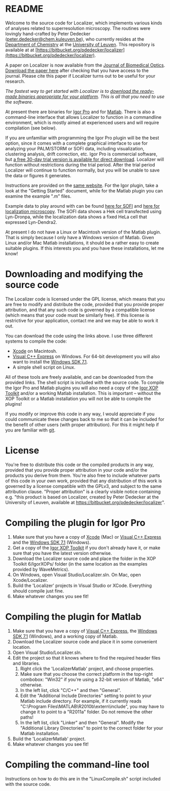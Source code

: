 README
======

Welcome to the source code for Localizer, which implements various kinds of analyses related to superresolution microscopy. The routines were lovingly hand-crafted by Peter Dedecker (<peter.dedecker@chem.kuleuven.be>), who currently resides at the [Department of Chemistry](http://www.chem.kuleuven.be/department/department_en.html) at the [University of Leuven](http://www.kuleuven.be). This repository is available at at [https://bitbucket.org/pdedecker/localizer](https://bitbucket.org/pdedecker/localizer).

A paper on Localizer is now available from the [Journal of Biomedical Optics](http://spie.org/x866.xml). [Download the paper here](http://sushi.chem.kuleuven.be/LocalizerJBO.pdf) after checking that you have access to the journal. Please cite this paper if Localizer turns out to be useful for your research.

*The fastest way to get started with Localizer is to [download the ready-made binaries appropriate for your platform](http://sushi.chem.kuleuven.be/svn/Localizer). This is all that you need to use the software*. 

At present there are binaries for [Igor Pro](http://www.wavemetrics.com) and for [Matlab](http://www.themathworks.com). There is also a command-line interface that allows Localizer to function in a commandline environment, which is mostly aimed at experienced users and will require compilation (see below).

If you are unfamiliar with programming the Igor Pro plugin will be the best option, since it comes with a complete graphical interface to use for analyzing your PALM/STORM or SOFI data, including visualization, clustering analysis, drift correction, etc. Igor Pro is commercial software, but [a free 30-day trial version is available for direct download](http://www.wavemetrics.com/support/demos.htm). Localizer will function without restrictions during the trial period. After the trial period Localizer will continue to function normally, but you will be unable to save the data or figures it generates.

Instructions are provided on the [same website](http://sushi.chem.kuleuven.be/svn/Localizer). For the Igor plugin, take a look at the "Getting Started" document, while for the Matlab plugin you can examine the example ".m" files.

Example data to play around with can be found [here for SOFI](http://sushi.chem.kuleuven.be/SOFI.tif.zip) and [here for localization microscopy](http://sushi.chem.kuleuven.be/PALM.pde.zip). The SOFI data shows a Hek cell transfected using Lyn-Dronpa, while the localization data shows a fixed HeLa cell that expressed Lyn-Dendra2.

At present I do not have a Linux or Macintosh version of the Matlab plugin. That is simply because I only have a Windows version of Matlab. Given Linux and/or Mac Matlab installations, it should be a rather easy to create suitable plugins. If this interests you and you have these installations, let me know!

Downloading and modifying the source code
=========================================
The Localizer code is licensed under the GPL license, which means that you are free to modify and distribute the code, provided that you provide proper attribution, and that any such code is governed by a compatible license (which means that your code must be similarly free). If this license is restrictive for your application, contact me and we may be able to work it out.

You can download the code using the links above. I use three different systems to compile the code:

*   [Xcode](https://developer.apple.com/xcode/) on Macintosh.
*   [Visual C++ Express](https://www.microsoft.com/visualstudio/en-us/products/2010-editions/visual-cpp-express) on Windows. For 64-bit development you will also want to install the [Windows SDK 7.1](https://www.microsoft.com/en-us/download/details.aspx?id=8279).
*   A simple shell script on Linux.

All of these tools are freely available, and can be downloaded from the provided links. The shell script is included with the source code. To compile the Igor Pro and Matlab plugins you will also need a copy of the [Igor XOP Toolkit](http://www.wavemetrics.com/products/xoptoolkit/xoptoolkit.htm) and/or a working Matlab installation. This is important – without the XOP Toolkit or a Matlab installation you will not be able to compile the plugins!

If you modify or improve this code in any way, I would appreciate if you could communicate these changes back to me so that it can be included for the benefit of other users (with proper attribution). For this it might help if you are familiar with [git](http://git-scm.com/).

License
=======
You're free to distribute this code or the compiled products in any way, provided that you provide proper attribution in your code and/or the products you derive from them. You're also free to include whatever parts of this code in your own work, provided that any distribution of this work is governed by a license compatible with the GPLv3, and subject to the same attribution clause. "Proper attribution" is a clearly visible notice containing e.g. "this product is based on Localizer, created by Peter Dedecker at the University of Leuven, available at https://bitbucket.org/pdedecker/localizer".

Compiling the plugin for Igor Pro
=================================
1.  Make sure that you have a copy of [Xcode](https://developer.apple.com/xcode/) (Mac) or [Visual C++ Express](https://www.microsoft.com/visualstudio/en-us/products/2010-editions/visual-cpp-express) and the [Windows SDK 7.1](https://www.microsoft.com/en-us/download/details.aspx?id=8279) (Windows).
1.  Get a copy of the [Igor XOP Toolkit](http://www.wavemetrics.com/products/xoptoolkit/xoptoolkit.htm) if you don't already have it, or make sure that you have the latest version otherwise.
1.  Download the Localizer source code and place the folder in the XOP Toolkit 6/IgorXOPs/ folder (in the same location as the examples provided by WaveMetrics).
1.  On Windows, open Visual Studio/Localizer.sln. On Mac, open Xcode/Localizer.
1.  Build the 'Localizer' projects in Visual Studio or XCode. Everything should compile just fine.
1.  Make whatever changes you see fit!

Compiling the plugin for Matlab
===============================
1.  Make sure that you have a copy of [Visual C++ Express](https://www.microsoft.com/visualstudio/en-us/products/2010-editions/visual-cpp-express), the [Windows SDK 7.1](https://www.microsoft.com/en-us/download/details.aspx?id=8279) (Windows), and a working copy of Matlab.
1.  Download the Localizer source code and place it in some convenient location.
1.  Open Visual Studio/Localizer.sln.
1.  Edit the project so that it knows where to find the required header files and libraries. 
    1.  Right click the 'LocalizerMatlab' project, and choose properties.
    1.  Make sure that you choose the correct platform in the top-right combobox: "Win32" if you're using a 32-bit version of Matlab, "x64" otherwise.
    1.  In the left list, click "C/C++" and then "General".
    1.  Edit the "Additional Include Directories" setting to point to your Matlab include directory. For example, if it currently reads "C:\Program Files\MATLAB\R2010b\extern\include", you may have to change it to point to a "R2011a" folder. Do not remove the other paths!
    1. In the left list, click "Linker" and then "General". Modify the "Additional Library Directories" to point to the correct folder for your Matlab installation.
1.  Build the 'LocalizerMatlab' project.
1.  Make whatever changes you see fit!

Compiling the command-line tool
===============================
Instructions on how to do this are in the "LinuxCompile.sh" script included with the source code.

